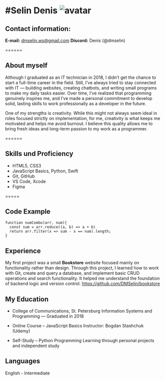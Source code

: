 #Selin Denis
![avatar](/rsschool-cv/Avatar.png)
======

## Contact information:
**E-mail:** dmselin.ws@gmail.com
**Discord:** Denis (@dmselin)

======

## About myself
Although I graduated as an IT technician in 2018, I didn’t get the chance to start a full-time career in the field. Still, I’ve always tried to stay connected with IT — building websites, creating chatbots, and writing small programs to make my daily tasks easier. Over time, I’ve realized that programming genuinely inspires me, and I’ve made a personal commitment to develop solid, lasting skills to work professionally as a developer in the future.

One of my strengths is creativity. While this might not always seem ideal in roles focused strictly on implementation, for me, creativity is what keeps me motivated and helps me avoid burnout. I believe this quality allows me to bring fresh ideas and long-term passion to my work as a programmer.

====== 

## Skills und Proficiency
* HTML5, CSS3
* JavaScript Basics, Python, Swift
* Git, GitHub
* VS Code, Xcode
* Figma

=====

## Code Example

```
function numCombo(arr, num){
  const sum = arr.reduce((a, b) => a + b)
  return arr.filter(x => sum - x == num).length;
}
```

## Experience
My first project was a small **Bookstore** website focused mainly on functionality rather than design. Through this project, I learned how to work with Git, create and query a database, and implement basic CRUD operations and search functionality. It helped me understand the foundation of backend logic and version control.
https://github.com/DMSelin/bookstore

## My Education
* College of Communications, St. Petersburg
Information Systems and Programming — Graduated in 2018

* Online Course – JavaScript Basics
Instructor: Bogdan Stashchuk (Udemy)

* Self-Study – Python Programming
Learning through personal projects and independent study

## Languages

English - Intermediate 